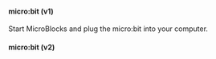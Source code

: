 #### micro:bit (v1) ####

Start MicroBlocks and plug the micro:bit into your computer.




#### micro:bit (v2) ####


